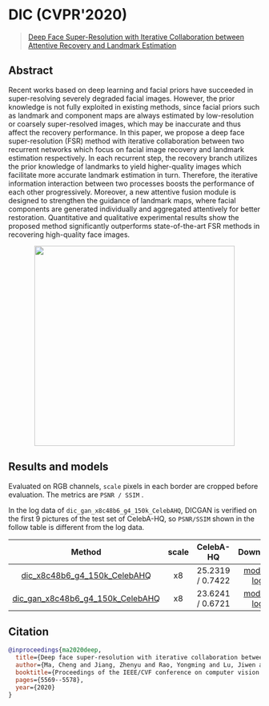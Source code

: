 # DIC (CVPR'2020)

> [Deep Face Super-Resolution with Iterative Collaboration between Attentive Recovery and Landmark Estimation](https://arxiv.org/abs/2003.13063)

<!-- [ALGORITHM] -->

## Abstract

<!-- [ABSTRACT] -->

Recent works based on deep learning and facial priors have succeeded in super-resolving severely degraded facial images. However, the prior knowledge is not fully exploited in existing methods, since facial priors such as landmark and component maps are always estimated by low-resolution or coarsely super-resolved images, which may be inaccurate and thus affect the recovery performance. In this paper, we propose a deep face super-resolution (FSR) method with iterative collaboration between two recurrent networks which focus on facial image recovery and landmark estimation respectively. In each recurrent step, the recovery branch utilizes the prior knowledge of landmarks to yield higher-quality images which facilitate more accurate landmark estimation in turn. Therefore, the iterative information interaction between two processes boosts the performance of each other progressively. Moreover, a new attentive fusion module is designed to strengthen the guidance of landmark maps, where facial components are generated individually and aggregated attentively for better restoration. Quantitative and qualitative experimental results show the proposed method significantly outperforms state-of-the-art FSR methods in recovering high-quality face images.

<!-- [IMAGE] -->
<div align=center >
 <img src="https://user-images.githubusercontent.com/7676947/144017838-63e31123-1b59-4743-86bb-737bd32a9209.png" width="400"/>
</div >

## Results and models

Evaluated on RGB channels, `scale` pixels in each border are cropped before evaluation.
The metrics are `PSNR / SSIM` .

In the log data of `dic_gan_x8c48b6_g4_150k_CelebAHQ`, DICGAN is verified on the first 9 pictures of the test set of CelebA-HQ, so `PSNR/SSIM` shown in the follow table is different from the log data.

|                                             Method                                             | scale |     CelebA-HQ    |                                                                                                                      Download                                                                                                                       |
| :--------------------------------------------------------------------------------------------: | :---: | :--------------: | :-------------------------------------------------------------------------------------------------------------------------------------------------------------------------------------------------------------------------------------------------: |
| [dic_x8c48b6_g4_150k_CelebAHQ](/configs/restorers/dic/dic_x8c48b6_g4_150k_CelebAHQ.py)         |   x8  | 25.2319 / 0.7422 | [model](https://download.openmmlab.com/mmediting/restorers/dic/dic_x8c48b6_g4_150k_CelebAHQ_20210611-5d3439ca.pth) \| [log](https://download.openmmlab.com/mmediting/restorers/dic/dic_x8c48b6_g4_150k_CelebAHQ_20210611-5d3439ca.log.json)         |
| [dic_gan_x8c48b6_g4_150k_CelebAHQ](/configs/restorers/dic/dic_gan_x8c48b6_g4_500k_CelebAHQ.py) |   x8  | 23.6241 / 0.6721 | [model](https://download.openmmlab.com/mmediting/restorers/dic/dic_gan_x8c48b6_g4_500k_CelebAHQ_20210625-3b89a358.pth) \| [log](https://download.openmmlab.com/mmediting/restorers/dic/dic_gan_x8c48b6_g4_500k_CelebAHQ_20210625-3b89a358.log.json) |


## Citation

```bibtex
@inproceedings{ma2020deep,
  title={Deep face super-resolution with iterative collaboration between attentive recovery and landmark estimation},
  author={Ma, Cheng and Jiang, Zhenyu and Rao, Yongming and Lu, Jiwen and Zhou, Jie},
  booktitle={Proceedings of the IEEE/CVF conference on computer vision and pattern recognition},
  pages={5569--5578},
  year={2020}
}
```
